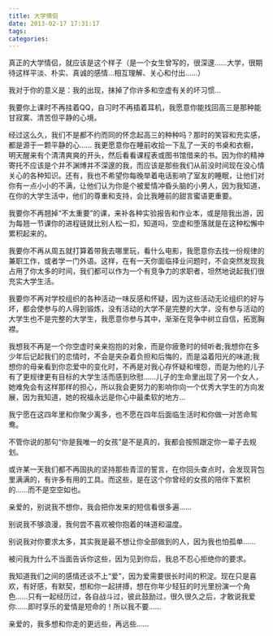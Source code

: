 ```yaml
---
title: 大学情侣
date: 2013-02-17 17:31:17
tags:
categories:
---
```


真正的大学情侣，就应该是这个样子（是一个女生曾写的，很深邃……大学，很期待这样平淡、朴实、真诚的感情…相互理解、关心和付出……）

我对于你的意义是：我的出现，抹掉了你许多和空虚有关的坏习惯… 

我要你上课时不再挂着QQ，自习时不再插着耳机，我愿意你能找回高三是那种能甘寂寞、清苦但平静的心境。

经过这么久，我们不是都不约而同的怀念起高三的种种吗？那时的笑容和充实感，都是源于一颗平静的心…… 我更愿意你在睡前收拾一下乱了一天的书桌和衣橱，明天醒来有个清清爽爽的开头，然后看看课程表或图书馆借来的书。因为你的精神寄托不应该是个并不渊博并不深邃的我，而应该是那些我们从前没时间现在没心情关心的各种知识。还有，我也不希望你每晚举着电话影响了室友的睡眠，让他们对你有一点小小的不满，让他们认为你是个被爱情冲昏头脑的小男人，因为我知道，在你的大学生活中，他们的尊重和支持，会比我睡前的甜言蜜语更重要。
 
我要你不再翘掉“不太重要”的课，来补各种实验报告和作业本，或是陪我出游，因为每翘一节课你的进程链就比别人松一扣，知道吗，空虚和堕落就是在这种松懈中累积起来的。 

我要你不再从周五就打算着带我去哪里玩，看什么电影，我愿意你去找一份规律的兼职工作，或者学一门外语。这样，在有一天你面临择业问题时，不会突然发现我占用了你太多的时间，我们都可以作为一个有竞争力的求职者，坦然地说起我们很充实大学生活。 

我要你不再对学校组织的各种活动一味反感和怀疑，因为这些活动无论组织的好与坏，都会使参与的人得到锻炼，没有活动的大学不是完整的大学，没有参与活动的大学生也不是完整的大学生，我愿意你参与其中，渐渐在竞争中树立自信，拓宽胸襟。 

我想我不再是一个你空虚时亲亲抱抱的对象，而是你疲惫时的倾听者;我想你在多少年后记起我们的恋情时，不会是夹杂着负担和后悔的，而是溢着阳光的味道;我想你的母亲看到你恋爱中的变化时，不再是对我心存怀疑和埋怨，而是为他的儿子有了更规律更有目标的大学生活而感到欣慰……儿子的生命里出现了另一个女人，她难免会有这样那样的担心，所以我会更努力的影响你向一个优秀大学生的方向发展，因为我知道，她的祝福永远是你心中最柔软的地方… 

我宁愿在这四年里和你聚少离多，也不愿在四年后面临生活时和你做一对苦命鸳鸯。 

不管你说的那句“你是我唯一的女孩”是不是真的，我都会按照跟定你一辈子去规划。

或许某一天我们都不再固执的坚持那些青涩的誓言，在你回头查点时，会发现背包里满满的，有许多有用的工具。而这些，是在这个你曾经的女孩的陪伴下累积的……而不是空空如也。 

亲爱的，别说我不想你，我会把你发来的短信看很多遍…… 

别说我不够浪漫，我何尝不喜欢被你抱着的味道和温度。 

别说我对你要求太多，其实我是最不想让你全部做到的人，因为我也怕孤单…… 

被问我为什么不当面告诉你这些，因为见到你后，我总不忍心拒绝你的要求。 

我知道我们之间的感情还谈不上“爱”，因为爱需要很长时间的积淀。现在只是喜欢，有好感，有默契，想和你一起拼搏，想在你年少轻狂的时光里扮演一个角色……只有一起经历过，各自战斗过，彼此鼓励过，很久很久之后，才敢说我爱你……即时享乐的爱情是短命的！所以我不要…… 

亲爱的，我多想和你走的更远些，再远些……
